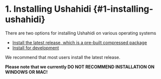 # 1. Installing Ushahidi {#1-installing-ushahidi}

There are two options for installing Ushahidi on various operating systems

* [Install the latest release, which is a pre-built compressed package](/1_installing_ushahidi/11_installing_on_heroku.md)
* [Install for development](/1_installing_ushahidi/12_installing_with_vagrant_+_a_nodejs_dev_server.md)

We recommend that most users install the latest release.

**Please note that we currently DO NOT RECOMMEND INSTALLATION ON WINDOWS OR MAC!**

